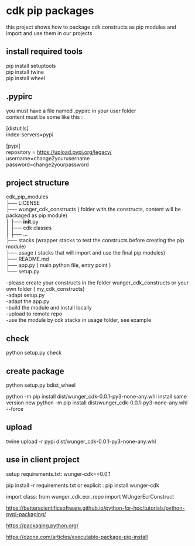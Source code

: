 
# cdk pip packages
  
this project shows how to package cdk constructs as pip modules and import and use them in our projects  
  
## install required tools  
pip install setuptools  
pip install twine  
pip install wheel  
  
## .pypirc
you must have a file named .pypirc in your user folder   
content must be some like this :   

[distutils]   
index-servers=pypi  
  
[pypi]   
repository = https://upload.pypi.org/legacy/   
username=change2yourusername  
password=change2yourpassword  
    
  
## project structure  
cdk_pip_modules  
├── LICENSE    
├── wunger_cdk_constructs ( folder with the constructs, content will be packaged as pip module)   
│   ├── __init__.py    
│   ├── cdk classes    
│   ├── ...  
├── stacks (wrapper stacks to test the constructs before creating the pip module)   
├── usage ( stacks that will import and use the final pip modules)  
├── README.md    
├── app.py ( main python file, entry point )    
└── setup.py    

-please create your constructs in the folder wunger_cdk_constructs or your own folder ( my_cdk_constructs)  
-adapt setup.py   
-adapt the app.py   
-build the module and install locally  
-upload to remote repo  
-use the module by cdk stacks in usage folder, see example  
  

## check
python setup.py check
## create package
python setup.py bdist_wheel


python -m pip install dist/wunger_cdk-0.0.1-py3-none-any.whl
install same version new
python -m pip install dist/wunger_cdk-0.0.1-py3-none-any.whl --force


## upload

twine upload -r pypi dist/wunger_cdk-0.0.1-py3-none-any.whl

## use in client project
setup requirements.txt: 
wunger-cdk==0.0.1

pip install -r requirements.txt 
or explicit :
pip install wunger-cdk

import class:
from wunger_cdk.ecr_repo import WUngerEcrConstruct



https://betterscientificsoftware.github.io/python-for-hpc/tutorials/python-pypi-packaging/

https://packaging.python.org/

https://dzone.com/articles/executable-package-pip-install






